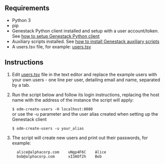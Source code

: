 ## Requirements

-   Python 3
-   pip
-   Genestack Python client installed and setup with a user account/token.
    See [how to setup Genestack Python client](../packages-to-install/genestack-python-client.md)
-   Auxiliary scripts installed.
    See [how to install Genestack auxiliary scripts](../packages-to-install/genestack-auxiliary-scripts.md)
-   A users.tsv file, for example: [users.tsv](users.tsv)

## Instructions

1. Edit [users.tsv](users.tsv) file in the text editor and replace the example users with your own users - one line per user, detailing email and name, separated by a tab.
2. Run the script below and follow its login instructions, replacing the host name with the address of the instance the script will apply:

    `$ odm-create-users -H localhost:8080`<br/>
    or use the -u parameter and the user alias created when setting up the Genestack client

    `$ odm-create-users -u your_alias`

3. The script will create new users and print out their passwords, for example:

    ```
      alice@alphacorp.com    uNgp4F6C    Alice
      bob@alphacorp.com      xI3AOf2h    Bob
    ```
